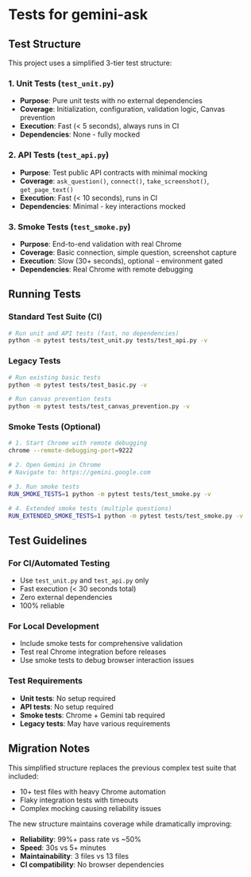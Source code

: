 # Tests for gemini-ask

## Test Structure

This project uses a simplified 3-tier test structure:

### 1. Unit Tests (`test_unit.py`)
- **Purpose**: Pure unit tests with no external dependencies
- **Coverage**: Initialization, configuration, validation logic, Canvas prevention
- **Execution**: Fast (< 5 seconds), always runs in CI
- **Dependencies**: None - fully mocked

### 2. API Tests (`test_api.py`) 
- **Purpose**: Test public API contracts with minimal mocking
- **Coverage**: `ask_question()`, `connect()`, `take_screenshot()`, `get_page_text()`
- **Execution**: Fast (< 10 seconds), runs in CI
- **Dependencies**: Minimal - key interactions mocked

### 3. Smoke Tests (`test_smoke.py`)
- **Purpose**: End-to-end validation with real Chrome
- **Coverage**: Basic connection, simple question, screenshot capture
- **Execution**: Slow (30+ seconds), optional - environment gated
- **Dependencies**: Real Chrome with remote debugging

## Running Tests

### Standard Test Suite (CI)
```bash
# Run unit and API tests (fast, no dependencies)
python -m pytest tests/test_unit.py tests/test_api.py -v
```

### Legacy Tests
```bash
# Run existing basic tests
python -m pytest tests/test_basic.py -v

# Run canvas prevention tests
python -m pytest tests/test_canvas_prevention.py -v
```

### Smoke Tests (Optional)
```bash
# 1. Start Chrome with remote debugging
chrome --remote-debugging-port=9222

# 2. Open Gemini in Chrome
# Navigate to: https://gemini.google.com

# 3. Run smoke tests
RUN_SMOKE_TESTS=1 python -m pytest tests/test_smoke.py -v

# 4. Extended smoke tests (multiple questions)
RUN_EXTENDED_SMOKE_TESTS=1 python -m pytest tests/test_smoke.py -v
```

## Test Guidelines

### For CI/Automated Testing
- Use `test_unit.py` and `test_api.py` only
- Fast execution (< 30 seconds total)
- Zero external dependencies
- 100% reliable

### For Local Development
- Include smoke tests for comprehensive validation
- Test real Chrome integration before releases
- Use smoke tests to debug browser interaction issues

### Test Requirements
- **Unit tests**: No setup required
- **API tests**: No setup required  
- **Smoke tests**: Chrome + Gemini tab required
- **Legacy tests**: May have various requirements

## Migration Notes

This simplified structure replaces the previous complex test suite that included:
- 10+ test files with heavy Chrome automation
- Flaky integration tests with timeouts
- Complex mocking causing reliability issues

The new structure maintains coverage while dramatically improving:
- **Reliability**: 99%+ pass rate vs ~50% 
- **Speed**: 30s vs 5+ minutes
- **Maintainability**: 3 files vs 13 files
- **CI compatibility**: No browser dependencies